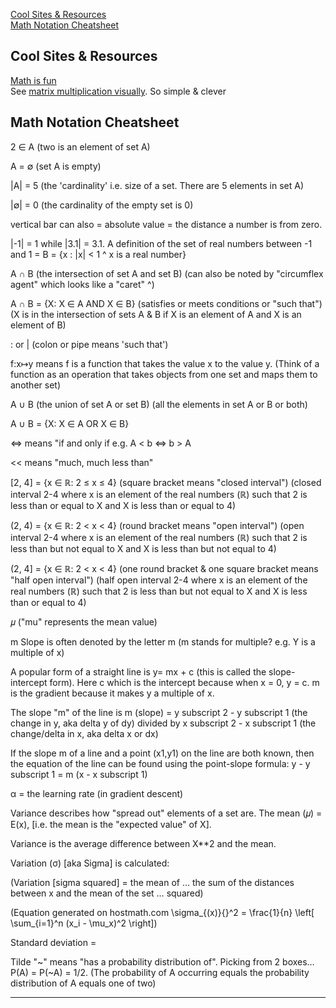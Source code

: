 [Cool Sites & Resources](#Cool-Sites-&-Resources)  
[Math Notation Cheatsheet](#Math-Notation-Cheatsheet)  

## Cool Sites & Resources

[Math is fun](https://www.mathsisfun.com)  
See [matrix multiplication visually](http://matrixmultiplication.xyz/). So simple & clever

## Math Notation Cheatsheet

2 ∈ A   (two is an element of set A)

A = ∅   (set A is empty)

|A| = 5   (the 'cardinality' i.e. size of a set. There are 5 elements in set A)

|∅| = 0   (the cardinality of the empty set is 0)

vertical bar can also = absolute value = the distance a number is from zero. 

|-1| = 1 while |3.1| = 3.1. A definition of the set of real numbers between -1 and 1 = B = {x : |x| < 1 ^ x is a real number}

A ∩ B     (the intersection of set A and set B) (can also be noted by "circumflex agent" which looks like a "caret" ^)

A ∩ B = {X: X ∈ A AND X ∈ B}  (satisfies or meets conditions or "such that") 
(X is in the intersection of sets A & B if X is an element of A and X is an element of B)

: or | (colon or pipe means 'such that')

f:x↦y means f is a function that takes the value x to the value y. (Think of a function as an operation that takes 
objects from one set and maps them to another set)

A ∪ B     (the union of set A or set B) (all the elements in set A or B or both)

A ∪ B  = {X: X ∈ A  OR X ∈ B} 

<=> means "if and only if e.g. A < b <=> b > A
   
<< means "much, much less than"

[2, 4] = {x ∈ ℝ:   2 ≤ x ≤ 4}  (square bracket means "closed interval")
(closed interval 2-4 where x is an element of the real numbers (ℝ) such that 2 is less than or equal to X and X is less than or equal to 4)

(2, 4) = {x ∈ ℝ:   2 < x < 4}  (round bracket means "open interval")
(open interval 2-4 where x is an element of the real numbers (ℝ) such that 2 is less than but not equal to X and X is less than but not equal to 4)

(2, 4] = {x ∈ ℝ:   2 < x < 4}  (one round bracket & one square bracket means "half open interval")
(half open interval 2-4 where x is an element of the real numbers (ℝ) such that 2 is less than but not equal to X and X is less than or equal to 4)

𝜇 ("mu" represents the mean value)

m Slope is often denoted by the letter m (m stands for multiple? e.g. Y is a multiple of x)

A popular form of a straight line is y= mx + c (this is called the slope-intercept form). Here c which is the intercept because when x = 0, y = c. m is the gradient because it makes y a multiple of x.

The slope "m" of the line is m (slope) = y subscript 2 - y subscript 1 (the change in y, aka delta y of dy) divided by x subscript 2 - x subscript 1 (the change/delta in x, aka delta x or dx)

If the slope m of a line and a point (x1,y1) on the line are both known, then the equation of the line can be found using the point-slope formula: y - y subscript 1 = m (x - x subscript 1)

α = the learning rate (in gradient descent)

Variance describes how "spread out" elements of a set are. The mean (𝜇) = E(x), [i.e. the mean is the "expected value" of X]. 

Variance is the average difference between X**2 and the mean. 

Variation (σ) [aka Sigma] is calculated:

(Variation [sigma squared] = the mean of … the sum of the distances between x and the mean of the set … squared)

(Equation generated on hostmath.com \sigma_{(x)}{}^2 = \frac{1}{n} \left[ \sum_{i=1}^n (x_i - \mu_x)^2    \right])

Standard deviation =



Tilde "~" means "has a probability distribution of". Picking from 2 boxes… P(A) = P(~A) = 1/2. (The probability of A occurring equals the probability distribution of A equals one of two)

---



